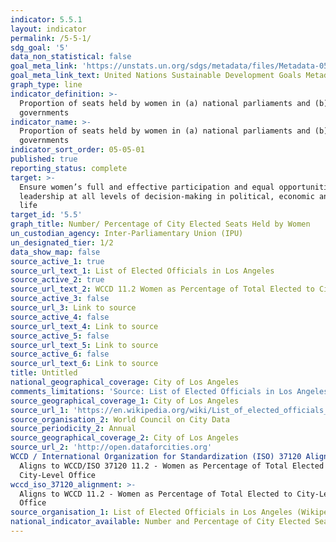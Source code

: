 ```yaml
---
indicator: 5.5.1
layout: indicator
permalink: /5-5-1/
sdg_goal: '5'
data_non_statistical: false
goal_meta_link: 'https://unstats.un.org/sdgs/metadata/files/Metadata-05-05-01.pdf'
goal_meta_link_text: United Nations Sustainable Development Goals Metadata (PDF 4.0 MB)
graph_type: line
indicator_definition: >-
  Proportion of seats held by women in (a) national parliaments and (b) local
  governments
indicator_name: >-
  Proportion of seats held by women in (a) national parliaments and (b) local
  governments
indicator_sort_order: 05-05-01
published: true
reporting_status: complete
target: >-
  Ensure women’s full and effective participation and equal opportunities for
  leadership at all levels of decision-making in political, economic and public
  life
target_id: '5.5'
graph_title: Number/ Percentage of City Elected Seats Held by Women
un_custodian_agency: Inter-Parliamentary Union (IPU)
un_designated_tier: 1/2
data_show_map: false
source_active_1: true
source_url_text_1: List of Elected Officials in Los Angeles
source_active_2: true
source_url_text_2: WCCD 11.2 Women as Percentage of Total Elected to City-Level Office
source_active_3: false
source_url_3: Link to source
source_active_4: false
source_url_text_4: Link to source
source_active_5: false
source_url_text_5: Link to source
source_active_6: false
source_url_text_6: Link to source
title: Untitled
national_geographical_coverage: City of Los Angeles
comments_limitations: 'Source: List of Elected Officials in Los Angeles'
source_geographical_coverage_1: City of Los Angeles
source_url_1: 'https://en.wikipedia.org/wiki/List_of_elected_officials_in_Los_Angeles'
source_organisation_2: World Council on City Data
source_periodicity_2: Annual
source_geographical_coverage_2: City of Los Angeles
source_url_2: 'http://open.dataforcities.org'
WCCD / International Organization for Standardization (ISO) 37120 Alignment: >-
  Aligns to WCCD/ISO 37120 11.2 - Women as Percentage of Total Elected to
  City-Level Office
wccd_iso_37120_alignment: >-
  Aligns to WCCD 11.2 - Women as Percentage of Total Elected to City-Level
  Office
source_organisation_1: List of Elected Officials in Los Angeles (Wikipedia)
national_indicator_available: Number and Percentage of City Elected Seats Held by Women
---
```

